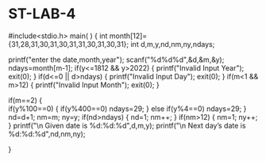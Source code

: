 # ST-LAB-4
#include<stdio.h> 
main( ) 
{ 
int month[12]={31,28,31,30,31,30,31,31,30,31,30,31}; 
int d,m,y,nd,nm,ny,ndays; 

printf("enter the date,month,year"); 
scanf("%d%d%d",&d,&m,&y); 
ndays=month[m-1]; 
if(y<=1812 && y>2022) 
{ 
printf("Invalid Input Year"); 
exit(0); 
} 
if(d<=0 || d>ndays) 
{ 
printf("Invalid Input Day"); 
exit(0); 
} 
if(m<1 && m>12) 
{ 
printf("Invalid Input Month"); 
exit(0); 
} 

if(m==2) 
{	 
if(y%100==0) 
{ 
if(y%400==0) 
ndays=29; 
}
else if(y%4==0) 
ndays=29; 
} 
nd=d+1; 
nm=m; 
ny=y; 
if(nd>ndays) 
{ 
nd=1; 
nm++; 
} 
if(nm>12) 
{ 
nm=1; 
ny++; 
} 
printf("\n Given date is %d:%d:%d",d,m,y); 
printf("\n Next day’s date is %d:%d:%d",nd,nm,ny); 

}
